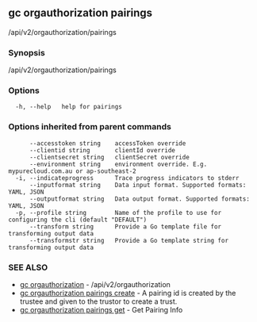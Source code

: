 ## gc orgauthorization pairings

/api/v2/orgauthorization/pairings

### Synopsis

/api/v2/orgauthorization/pairings

### Options

```
  -h, --help   help for pairings
```

### Options inherited from parent commands

```
      --accesstoken string    accessToken override
      --clientid string       clientId override
      --clientsecret string   clientSecret override
      --environment string    environment override. E.g. mypurecloud.com.au or ap-southeast-2
  -i, --indicateprogress      Trace progress indicators to stderr
      --inputformat string    Data input format. Supported formats: YAML, JSON
      --outputformat string   Data output format. Supported formats: YAML, JSON
  -p, --profile string        Name of the profile to use for configuring the cli (default "DEFAULT")
      --transform string      Provide a Go template file for transforming output data
      --transformstr string   Provide a Go template string for transforming output data
```

### SEE ALSO

* [gc orgauthorization](gc_orgauthorization.html)	 - /api/v2/orgauthorization
* [gc orgauthorization pairings create](gc_orgauthorization_pairings_create.html)	 - A pairing id is created by the trustee and given to the trustor to create a trust.
* [gc orgauthorization pairings get](gc_orgauthorization_pairings_get.html)	 - Get Pairing Info


